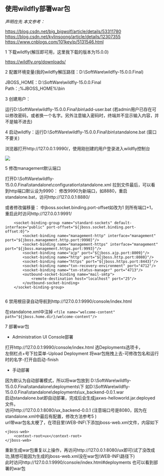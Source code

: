 ## 使用wildfly部署war包

*声明在先 本文参考：*

https://blog.csdn.net/big_bigwolf/article/details/53311780 https://blog.csdn.net/kylinsoong/article/details/12307355 https://www.cnblogs.com/101key/p/5131546.html

1 下载wildfly(解压即可用，这里我下载的版本为15.0.0)

https://wildfly.org/downloads/

2 配置环境变量(我的wildfly解压路径：D:\SoftWare\wildfly-15.0.0.Final)

JBOSS_HOME：D:\SoftWare\wildfly-15.0.0.Final Path：;%JBOSS_HOME%\bin

3 创建用户：

运行D:\SoftWare\wildfly-15.0.0.Final\bin\add-user.bat (若admin用户已存在可以修改密码，或者换一个名字。另外注意输入密码时，终端并不显示输入内容，并不是输不进去)

4 启动wildfly：运行D:\SoftWare\wildfly-15.0.0.Final\bin\standalone.bat (窗口不要关)

浏览器打开http://127.0.0.1:9990/，使用刚创建的用户登录进入wildfly控制台

<img src='https://github.com/missgentle/Q-A/edit/master/Guide/wildfly/1.png'>

5 修改management默认端口

打开D:\SoftWare\wildfly-15.0.0.Final\standalone\configuration\standalone.xml 拉到文件最后，可以看到http端口默认设为9990： 修改9990为新端口，如8880，重启standalone.bat，访问http://127.0.0.1:8880/

或者修改偏移量： 中jboss.socket.binding.port-offset如改为1 则所有端口+1，重启此时访问http://127.0.0.1:9991/

```
    <socket-binding-group name="standard-sockets" default-interface="public" port-offset="${jboss.socket.binding.port-offset:0}">
        <socket-binding name="management-http" interface="management" port="${jboss.management.http.port:9990}"/>
        <socket-binding name="management-https" interface="management" port="${jboss.management.https.port:9993}"/>
        <socket-binding name="ajp" port="${jboss.ajp.port:8009}"/>
        <socket-binding name="http" port="${jboss.http.port:8080}"/>
        <socket-binding name="https" port="${jboss.https.port:8443}"/>
        <socket-binding name="txn-recovery-environment" port="4712"/>
        <socket-binding name="txn-status-manager" port="4713"/>
        <outbound-socket-binding name="mail-smtp">
            <remote-destination host="localhost" port="25"/>
        </outbound-socket-binding>
    </socket-binding-group>
    
```

6 禁用根目录自动导航到http://127.0.0.1:9990/console/index.html

在standalone.xml中注掉
`<file name="welcome-content" path="${jboss.home.dir}/welcome-content"/>`

7 部署war包

- Administration UI Console部署

打开http://127.0.0.1:9990/console/index.html 选Deployments选项卡，    
左侧栏点+号下拉菜单-Upload Deployment 将war包拖拽上去-可修改包名和运行时的名字-打开自启动-finish 

- 手动部署

因为默认为自动部署模式，所以将war包放到 D:\SoftWare\wildfly-15.0.0.Final\standalone\deployments\下 如D:\SoftWare\wildfly-15.0.0.Final\standalone\deployments\ux_backend-0.0.1.war     
启动standalone.bat即自动部署，完成后会生成jaxws-helloworld.jar.deployed文件。    
访问http://127.0.0.1:8080/ux_backend-0.0.1 (注意端口号是8080，因为在standalone.xml中最后有配置，修改方法参考5 )    
url带war包名太梗了，在项目里\WEB-INF\下添加jboss-web.xml文件，内容如下

```
<jboss-web>
	<context-root>ux</context-root> 
</jboss-web>

```

重新生成war包重复以上操作，再访问http://127.0.0.1:8080/ux即可(试了没改成功,猜想可能因为生成的jboss-web.xml没在war包\WEB-INF\路径下)     
此时访问http://127.0.0.1:9990/console/index.html#deployments 也可以看到部署的war包
